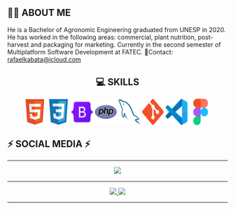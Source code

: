  ## 🧑‍💼 ABOUT ME

He is a Bachelor of Agronomic Engineering graduated from UNESP in 2020. He has worked in the following areas: commercial, plant nutrition, post-harvest and packaging for marketing. Currently in the second semester of Multiplatform Software Development at FATEC. 📩Contact: rafaelkabata@icloud.com     

</div>
<div align="center"style="display: inline_block">

  ## :computer: SKILLS


  <code><img align="center" alt="Sam-HTML" height="60" width="50" src="https://raw.githubusercontent.com/devicons/devicon/master/icons/html5/html5-original.svg"></code>
  <code><img align="center" alt="Sam-CSS" height="60" width="50" src="https://raw.githubusercontent.com/devicons/devicon/master/icons/css3/css3-original.svg"></code>
  <code><img align="center" alt="Sam-BOOTSTRAP" height="60" width="50" src="https://raw.githubusercontent.com/devicons/devicon/master/icons/bootstrap/bootstrap-original.svg"></code>
  <code><img align="center" alt="Sam-JS" height="60" width="50" src="https://raw.githubusercontent.com/devicons/devicon/master/icons/php/php-original.svg"></code>
  <code><img align="center" alt="Sam-MYSQL" height="60" width="50" src="https://raw.githubusercontent.com/devicons/devicon/master/icons/mysql/mysql-original.svg"></code>
  <code><img align="center" alt="Sam-GIT" height="60" width="50" src="https://raw.githubusercontent.com/devicons/devicon/master/icons/git/git-original.svg"></code>
  <code><img align="center" alt="Sam-GIT" height="60" width="50" src="https://raw.githubusercontent.com/devicons/devicon/master/icons/vscode/vscode-original.svg"></code>
  <code><img align="center" alt="Sam-GIT" height="60" width="50" src="https://raw.githubusercontent.com/devicons/devicon/master/icons/figma/figma-original.svg"></code>
  
</div>

## ⚡ SOCIAL MEDIA ⚡
  <hr>
<div align="center"> 
  <a href="https://www.linkedin.com/in/rafaelkabata/" target="_blank"><img src="https://img.shields.io/badge/-LinkedIn-%230077B5?style=for-the-badge&logo=linkedin&logoColor=white" target="_blank"></a>
</div>
<hr>
<div align="center">
  <a href="https://github.com/rafaelkabata">
  <img height="160em" src="https://github-readme-stats.vercel.app/api?username=rafaelkabata&show_icons=true&theme=tokyonight&include_all_commits=true&count_private=true"/>
  <img height="160em" src="https://github-readme-stats.vercel.app/api/top-langs/?username=rafaelkabata&layout=compact&langs_count=7&theme=tokyonight"/>
</div>
<hr>
<div align="center">  

  

